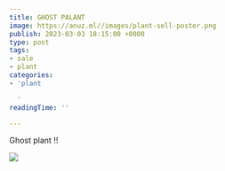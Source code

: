 ```yaml
---
title: GHOST PALANT
image: https://anuz.ml//images/plant-sell-poster.png
publish: 2023-03-03 18:15:00 +0000
type: post
tags:
- sale
- plant
categories:
- 'plant

  '
readingTime: ''

---
```

Ghost plant !!

![](/images/plant-sell-poster.png)
